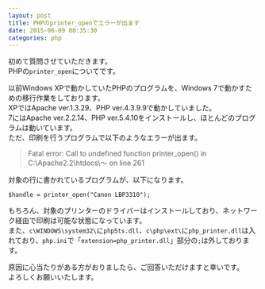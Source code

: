 ```yaml
---
layout: post
title: PHPのprinter_openでエラーが出ます
date: 2015-06-09 08:35:30
categories: php
---
```

<p>初めて質問させていただきます。<br>
PHPの<code>printer_open</code>についてです。</p>

<p>以前Windows XPで動かしていたPHPのプログラムを、Windows 7で動かすための移行作業をしております。<br>
XPではApache ver.1.3.29、PHP ver.4.3.9.9で動かしていました。<br>
7にはApache ver.2.2.14、PHP ver.5.4.10をインストールし、ほとんどのプログラムは動いています。<br>
ただ、印刷を行うプログラムで以下のようなエラーが出ます。</p>

<blockquote>
  <p>Fatal error: Call to undefined function printer_open() in C:\Apache2.2\htdocs\～ on line 261</p>
</blockquote>

<p>対象の行に書かれているプログラムが、以下になります。</p>

<pre><code>$handle = printer_open("Canon LBP3310");
</code></pre>

<p>もちろん、対象のプリンターのドライバーはインストールしており、ネットワーク経由で印刷は可能な状態になっています。<br>
また、<code>c\WINDOWS\system32\</code>に<code>php5ts.dll</code>、<code>c\php\ext\</code>に<code>php_printer.dll</code>は入れており、<code>php.ini</code>で「<code>extension=php_printer.dll</code>」部分の<code>;</code>は外しております。</p>

<p>原因に心当たりがある方がおりましたら、ご回答いただけますと幸いです。<br>
よろしくお願いいたします。</p>
